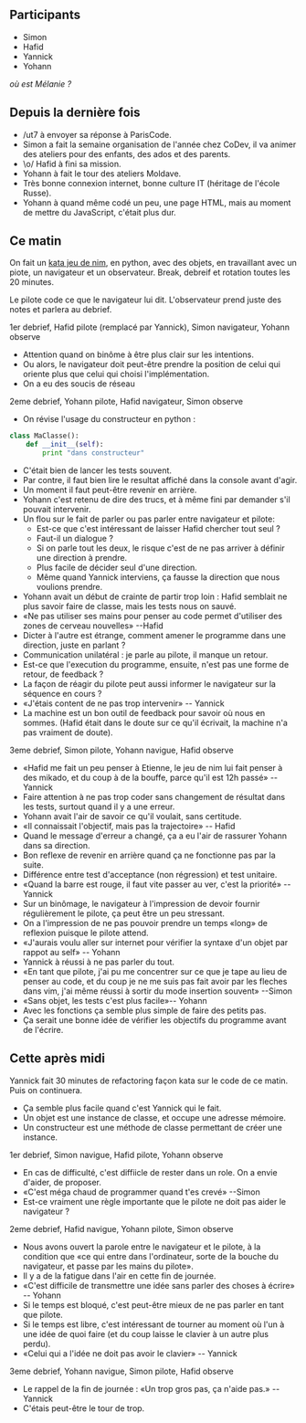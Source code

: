 ## Participants

- Simon
- Hafid
- Yannick
- Yohann

_où est Mélanie ?_

## Depuis la dernière fois

- /ut7 à envoyer sa réponse à ParisCode.
- Simon a fait la semaine organisation de l'année chez CoDev, il va animer des
  ateliers pour des enfants, des ados et des parents.
- \o/ Hafid à fini sa mission.
- Yohann à fait le tour des ateliers Moldave.
- Très bonne connexion internet, bonne culture IT (héritage de l'école Russe).
- Yohann à quand même codé un peu, une page HTML, mais au moment de mettre du
  JavaScript, c'était plus dur.

## Ce matin

On fait un [kata jeu de nim](http://codingdojo.org/kata/Nim/), en python, avec des objets, en travaillant avec un
piote, un navigateur et un observateur. Break, debreif et rotation toutes les
20 minutes.

Le pilote code ce que le navigateur lui dit. L'observateur prend juste des
notes et parlera au debrief.


1er debrief, Hafid pilote (remplacé par Yannick), Simon navigateur, Yohann observe

- Attention quand on binôme à être plus clair sur les intentions.
- Ou alors, le navigateur doit peut-être prendre la position de celui qui oriente plus
  que celui qui choisi l'implémentation.
- On a eu des soucis de réseau

2eme debrief, Yohann pilote, Hafid navigateur, Simon observe

- On révise l'usage du constructeur en python :
```python
class MaClasse():
    def __init__(self):
        print "dans constructeur"
```
- C'était bien de lancer les tests souvent.
- Par contre, il faut bien lire le resultat affiché dans la console avant
  d'agir.
- Un moment il faut peut-être revenir en arrière.
- Yohann c'est retenu de dire des trucs, et à même fini par demander s'il pouvait intervenir.
- Un flou sur le fait de parler ou pas parler entre navigateur et pilote:
  - Est-ce que c'est intéressant de laisser Hafid chercher tout seul ?
  - Faut-il un dialogue ?
  - Si on parle tout les deux, le risque c'est de ne pas arriver à définir une direction à prendre.
  - Plus facile de décider seul d'une direction.
  - Même quand Yannick interviens, ça fausse la direction que nous voulions
    prendre.
- Yohann avait un début de crainte de partir trop loin : Hafid semblait ne plus
  savoir faire de classe, mais les tests nous on sauvé.
- «Ne pas utiliser ses mains pour penser au code permet d'utiliser des zones de
  cerveau nouvelles» --Hafid
- Dicter à l'autre est étrange, comment amener le programme dans une direction,
  juste en parlant ?
- Communication unilatéral : je parle au pilote, il manque un retour.
- Est-ce que l'execution du programme, ensuite, n'est pas une forme de retour,
  de feedback ?
- La façon de réagir du pilote peut aussi informer le navigateur sur la
  séquence en cours ?
- «J'étais content de ne pas trop intervenir» -- Yannick
- La machine est un bon outil de feedback pour savoir où nous en sommes. (Hafid
  était dans le doute sur ce qu'il écrivait, la machine n'a pas vraiment de
  doute).

3eme debrief, Simon pilote, Yohann navigue, Hafid observe

- «Hafid me fait un peu penser à Etienne, le jeu de nim lui fait penser à des
  mikado, et du coup à de la bouffe, parce qu'il est 12h passé» -- Yannick
- Faire attention à ne pas trop coder sans changement de résultat dans les
  tests, surtout quand il y a une erreur.
- Yohann avait l'air de savoir ce qu'il voulait, sans certitude. 
- «Il connaissait l'objectif, mais pas la trajectoire» -- Hafid
- Quand le message d'erreur a changé, ça a eu l'air de rassurer Yohann dans sa
  direction.
- Bon reflexe de revenir en arrière quand ça ne fonctionne pas par la suite.
- Différence entre test d'acceptance (non régression) et test unitaire.
- «Quand la barre est rouge, il faut vite passer au ver, c'est la priorité»
  --Yannick
- Sur un binômage, le navigateur à l'impression de devoir fournir régulièrement
  le pilote, ça peut être un peu stressant.
- On a l'impression de ne pas pouvoir prendre un temps «long» de reflexion
  puisque le pilote attend.
- «J'aurais voulu aller sur internet pour vérifier la syntaxe d'un objet par
  rappot au self» -- Yohann
- Yannick à réussi à ne pas parler du tout.
- «En tant que pilote, j'ai pu me concentrer sur ce que je tape au lieu de
  penser au code, et du coup je ne me suis pas fait avoir par les fleches dans
  vim, j'ai même réussi à sortir du mode insertion souvent» --Simon
- «Sans objet, les tests c'est plus facile»-- Yohann
- Avec les fonctions ça semble plus simple de faire des petits pas.
- Ça serait une bonne idée de vérifier les objectifs du programme avant de
  l'écrire.


## Cette après midi

Yannick fait 30 minutes de refactoring façon kata sur le code de ce matin. Puis
on continuera.

- Ça semble plus facile quand c'est Yannick qui le fait.
- Un objet est une instance de classe, et occupe une adresse mémoire.
- Un constructeur est une méthode de classe permettant de créer une instance.

1er debrief, Simon navigue, Hafid pilote, Yohann observe

- En cas de difficulté, c'est diffiicle de rester dans un role. On a envie
  d'aider, de proposer.
- «C'est méga chaud de programmer quand t'es crevé» --Simon
- Est-ce vraiment une règle importante que le pilote ne doit pas aider le navigateur ?

2eme debrief, Hafid navigue, Yohann pilote, Simon observe

- Nous avons ouvert la parole entre le navigateur et le pilote, à la condition
  que «ce qui entre dans l'ordinateur, sorte de la bouche du navigateur, et
  passe par les mains du pilote».
- Il y a de la fatigue dans l'air en cette fin de journée.
- «C'est difficile de transmettre une idée sans parler des choses à écrire» --
  Yohann
- Si le temps est bloqué, c'est peut-être mieux de ne pas parler en tant que
  pilote.
- Si le temps est libre, c'est intéressant de tourner au moment où l'un à une
  idée de quoi faire (et du coup laisse le clavier à un autre plus perdu).
- «Celui qui a l'idée ne doit pas avoir le clavier» -- Yannick

3eme debrief, Yohann navigue, Simon pilote, Hafid observe

- Le rappel de la fin de journée : «Un trop gros pas, ça n'aide pas.» -- Yannick
- C'étais peut-être le tour de trop.
